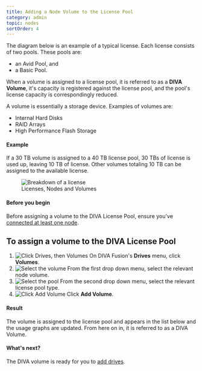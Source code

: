 ```yaml
---
title: Adding a Node Volume to the License Pool
category: admin
topic: nodes
sortOrder: 4
---
```


The diagram below is an example of a typical license. Each license consists of two pools. These pools are:

- an Avid Pool, and
- a Basic Pool.

When a volume is assigned to a license pool, it is referred to as a **DIVA Volume**, it's capacity is registered against the license pool, and the pool's license capacity is correspondingly reduced.

A volume is essentially a storage device. Examples of volumes are:

- Internal Hard Disks
- RAID Arrays
- High Performance Flash Storage

#### Example

If a 30 TB volume is assigned to a 40 TB license pool, 30 TBs of license is used up, leaving 10 TB of license.
Other volumes totaling 10 TB can be assigned to the available license.

<figure>
	<img src="/images/v2/license/license-breakdown.png" alt="Breakdown of a license"/>
	<figcaption>Licenses, Nodes and Volumes</figcaption>
</figure>

<div class="note note--default note--collapse">
	<h4 class="note__title"><i class="fa fa-hand-stop-o"></i> Before you begin</h4>
	<div class="note__body">
		<p>Before assigning a volume to the DIVA License Pool, ensure you've <a href="/v2/articles/installing-diva-node.html">connected at least one node</a>.</p>
	</div>
</div>

## To assign a volume to the DIVA License Pool

1. ![Click Drives, then Volumes](/images/v2/nodes/volumes-menu.png)
	On DIVA Fusion's **Drives** menu, click **Volumes**.
2. ![Select the volume](/images/v2/nodes/volumes-add-select-volume.png)
	From the first drop down menu, select the relevant node volume.
3. ![Select the pool](/images/v2/nodes/volumes-add-select-pool.png)
	From the second drop down menu, select the relevant license pool type.
4. ![Click Add Volume](/images/v2/nodes/volumes-add-button.png)
	Click **<i class="fa fa-plus"></i> Add Volume**.

<div class="note note--success">
	<h4 class="note__title"><i class="fa fa-check-circle"></i> Result</h4>
	<p>The volume is assigned to the license pool and appears in the list below and the usage graphs are updated. From here on in, it is referred to as a DIVA Volume.</p>
</div>

<div class="note note--info">
	<h4 class="note__title"><i class="fa fa-question-circle"></i> What's next?</h4>
	<p>The DIVA volume is ready for you to <a href="/v2/articles/creating-a-new-drive.html">add drives</a>.</p>
</div>

